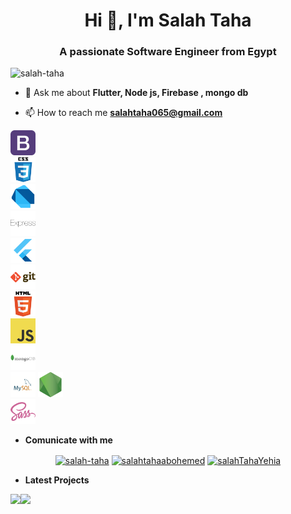 <h1 align="center">Hi 👋, I'm Salah Taha</h1>
<h3 align="center">A passionate Software Engineer from Egypt</h3>

<p align="left"> <img src="https://komarev.com/ghpvc/?username=salah-taha" alt="salah-taha" /> </p>

- 💬 Ask me about **Flutter, Node js, Firebase , mongo db**

- 📫 How to reach me **salahtaha065@gmail.com**

<p align="left">

<code height="40"><img src="https://raw.githubusercontent.com/github/explore/80688e429a7d4ef2fca1e82350fe8e3517d3494d/topics/bootstrap/bootstrap.png" alt="bootstrap" width="40" height="40"/> </code>
<code><img src="https://raw.githubusercontent.com/github/explore/80688e429a7d4ef2fca1e82350fe8e3517d3494d/topics/css/css.png" alt="css3" width="40" height="40"/> </code>
<code><img src="https://raw.githubusercontent.com/github/explore/80688e429a7d4ef2fca1e82350fe8e3517d3494d/topics/dart/dart.png" alt="dart" width="40" height="40"/> </code>
<code><img src="https://raw.githubusercontent.com/github/explore/80688e429a7d4ef2fca1e82350fe8e3517d3494d/topics/express/express.png" alt="express" width="40" height="40"/> </code>
<code><img src="https://raw.githubusercontent.com/github/explore/80688e429a7d4ef2fca1e82350fe8e3517d3494d/topics/flutter/flutter.png" alt="flutter" width="40" height="40"/> </code>
<code><img src="https://raw.githubusercontent.com/github/explore/80688e429a7d4ef2fca1e82350fe8e3517d3494d/topics/git/git.png" alt="git" width="40" height="40"/> </code>
<code><img src="https://raw.githubusercontent.com/github/explore/80688e429a7d4ef2fca1e82350fe8e3517d3494d/topics/html/html.png" alt="html5" width="40" height="40"/> </code>
<code><img src="https://raw.githubusercontent.com/github/explore/80688e429a7d4ef2fca1e82350fe8e3517d3494d/topics/javascript/javascript.png" alt="javascript" width="40" height="40"/> </code>
<code><img src="https://raw.githubusercontent.com/github/explore/80688e429a7d4ef2fca1e82350fe8e3517d3494d/topics/mongodb/mongodb.png" alt="mongodb" width="40" height="40"/> </code>
<code><img src="https://raw.githubusercontent.com/github/explore/80688e429a7d4ef2fca1e82350fe8e3517d3494d/topics/mysql/mysql.png" alt="mysql" width="40" height="40"/></code>
<code><img src="https://raw.githubusercontent.com/github/explore/80688e429a7d4ef2fca1e82350fe8e3517d3494d/topics/nodejs/nodejs.png" alt="nodejs" width="40" height="40"/> </code>
<code><img src="https://raw.githubusercontent.com/github/explore/80688e429a7d4ef2fca1e82350fe8e3517d3494d/topics/sass/sass.png" alt="sass" width="40" height="40"/></code>

</p>

<!-- <img align="left" src="https://github-readme-stats.vercel.app/api/top-langs/?username=salah-taha&layout=compact&hide=html" alt="salah-taha" /> -->

<!-- <img align="center" src="https://github-readme-stats.vercel.app/api?username=salah-taha&show_icons=true" alt="salah-taha" /> -->

- **Comunicate with me**
<p align="center">
<!-- linked in -->
<a href="https://linkedin.com/in/salah-taha" target="_blank"><img align="center" src="https://icons-for-free.com/iconfiles/png/512/linked+linkedin+logo+social+icon-1320191784782940875.png" alt="salah-taha" height="50" width="50" /></a>
<!-- facebook -->
<a href="https://fb.com/salahtahaabohemed" target="_blank"><img align="center" src="https://icons-for-free.com/iconfiles/png/512/fb+logo+social+icon-1320191784031142975.png"  alt="salahtahaabohemed" height="50" width="50" /></a>
<!-- twitter -->
<a href="https://twitter.com/salahTahaYehia" target="_blank"><img align="center" src="https://icons-for-free.com/iconfiles/png/512/social+tweet+twitter+icon-1320191785390543348.png"  alt="salahTahaYehia" height="50" width="50" /></a>

</p>

- **Latest Projects**
<a href="https://github.com/salah-taha/Flutter-Homeversity">
  <img align="left" src="https://github-readme-stats.vercel.app/api/pin/?username=salah-taha&repo=Flutter-Homeversity" />
</a>
<a href="https://github.com/salah-taha/Flutter-AsimaOnline">
  <img align="left" src="https://github-readme-stats.vercel.app/api/pin/?username=salah-taha&repo=Flutter-AsimaOnline" />
</a>


